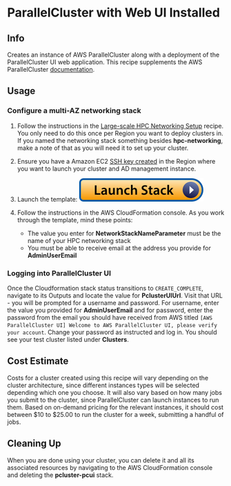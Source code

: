 # ParallelCluster with Web UI Installed

## Info

Creates an instance of AWS ParallelCluster along with a deployment of the ParallelCluster UI web application. This recipe supplements the AWS ParallelCluster [documentation](https://docs.aws.amazon.com/parallelcluster/latest/ug/install-pcui-v3.html).

## Usage

### Configure a multi-AZ networking stack

1. Follow the instructions in the [Large-scale HPC Networking Setup](../../net/hpc_large_scale/README.md) recipe. You only need to do this once per Region you want to deploy clusters in. If you named the networking stack something besides **hpc-networking**, make a note of that as you will need it to set up your cluster. 

1. Ensure you have a Amazon EC2 [SSH key created](https://docs.aws.amazon.com/AWSEC2/latest/UserGuide/create-key-pairs.html#having-ec2-create-your-key-pair) in the Region where you want to launch your cluster and AD management instance.
2. Launch the template: [![Launch stack](../../../docs/media/launch-stack.svg)](https://us-east-2.console.aws.amazon.com/cloudformation/home?region=us-east-2#/stacks/create/review?stackName=pcluster-pcui&templateURL=https://aws-hpc-recipes.s3.us-east-1.amazonaws.com/main/recipes/pcluster/pcui/assets/launch.yaml)
3. Follow the instructions in the AWS CloudFormation console. As you work through the template, mind these points:
    * The value you enter for **NetworkStackNameParameter** must be the name of your HPC networking stack
    * You must be able to receive email at the address you provide for **AdminUserEmail**

### Logging into ParallelCluster UI

Once the Cloudformation stack status transitions to `CREATE_COMPLETE`, navigate to its Outputs and locate the value for **PclusterUIUrl**. Visit that URL - you will be prompted for a username and password. For username, enter the value you provided for **AdminUserEmail** and for password, enter the password from the email you should have received from AWS titled `[AWS ParallelCluster UI] Welcome to AWS ParallelCluster UI, please verify your account`. Change your password as instructed and log in. You should see your test cluster listed under **Clusters**.

## Cost Estimate

Costs for a cluster created using this recipe will vary depending on the cluster architecture, since different instances types will be selected depending which one you choose. It will also vary based on how many jobs you submit to the cluster, since ParallelCluster can launch instances to run them. Based on on-demand pricing for the relevant instances, it should cost between $10 to $25.00 to run the cluster for a week, submitting a handful of jobs. 

## Cleaning Up

When you are done using your cluster, you can delete it and all its associated resources by navigating to the AWS CloudFormation console and deleting the **pcluster-pcui** stack. 
